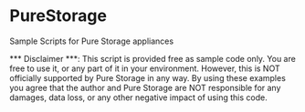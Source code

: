 # PureStorage
Sample Scripts for Pure Storage appliances

*** Disclaimer ***: 
This script is provided free as sample code only. You are free to use it, or any part of it in your environment. However, this is NOT officially supported by Pure Storage in any way. 
By using these examples you agree that the author and Pure Storage are NOT responsible for any damages, data loss, or any other negative impact of using this code.